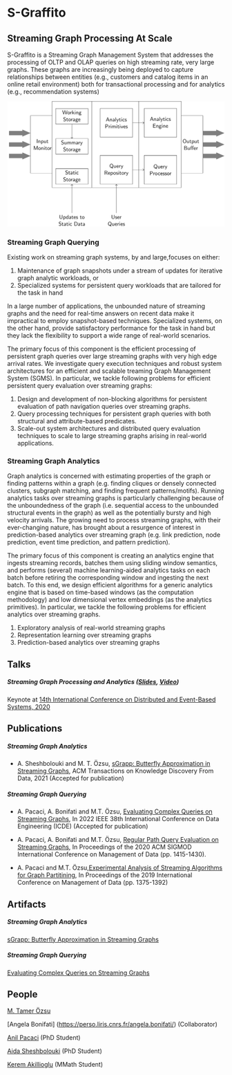 # S-Graffito
## Streaming Graph Processing At Scale

S-Graffito is a Streaming Graph Management System that addresses the processing of OLTP and OLAP queries on high streaming rate, very large graphs. These graphs are increasingly being deployed to capture relationships between entities (e.g., customers and catalog items in an online retail environment) both for transactional processing and for analytics (e.g., recommendation systems)

<img src="images/s-graffito-architecture.png?raw=true"/>

### Streaming Graph Querying

Existing work on streaming graph systems, by and large,focuses on either:
 1. Maintenance of graph snapshots under a stream of updates for iterative graph analytic workloads, or
 2. Specialized systems for persistent query workloads that are tailored for the task in hand
 
In a large number of applications, the unbounded nature of streaming graphs and the need for real-time answers on recent data make it impractical to employ snapshot-based techniques.
Specialized systems, on the other hand, provide satisfactory performance for the task in hand but they lack the flexibility to support a wide range of real-world scenarios.

The primary focus of this component is the efficient processing of persistent graph queries over large streaming graphs with very high edge arrival rates.
We investigate query execution techniques and robust system architectures for an efficient and scalable treaming Graph Management System (SGMS).
In particular, we tackle following problems for efficient persistent query evaluation over streaming graphs:
 1. Design and development of non-blocking algorithms for persistent evaluation of path navigation queries over streaming graphs.
 2. Query processing techniques for persistent graph queries with both structural and attribute-based predicates.
 3. Scale-out system architectures and distributed query evaluation techniques to scale to large streaming graphs arising in real-world applications.

### Streaming Graph Analytics

 Graph analytics is concerned with estimating properties of the graph or finding patterns within a graph (e.g. finding cliques or densely connected clusters, subgraph matching, and finding frequent patterns/motifs). Running analytics tasks over streaming graphs is particularly challenging because of the unboundedness of the graph (i.e. sequential access to the unbounded structural events in the graph) as well as the potentially bursty and high velocity arrivals. The growing need to process streaming graphs, with their ever-changing nature, has brought about a resurgence of interest in prediction-based analytics over streaming graph (e.g. link prediction, node prediction, event time prediction, and pattern prediction).

The primary focus of this component is creating an analytics engine that ingests streaming records,  batches them using sliding window semantics,  and performs (several) machine learning-aided analytics tasks on each batch before retiring the corresponding window and ingesting the next batch.  To this end, we design efficient algorithms for a generic analytics engine that is based on time-based windows (as the computation methodology) and low dimensional vertex embeddings (as the analytics primitives). In particular, we tackle the following problems for efficient analytics over streaming graphs.

1. Exploratory analysis of real-world streaming graphs
2. Representation learning over streaming graphs
3. Prediction-based analytics over streaming graphs

## Talks

##### Streaming Graph Processing and Analytics ([Slides](files/streaming_graph_debs_keynote.pdf?raw=true), [Video](https://acm-org.zoom.us/rec/play/vscpde2r-Gk3TNWVtASDBPN7W461LqysgSgf__ZfyxywBSJQM1GhYrITa-O09rqfGKnBoXqR08hHShef)) 
Keynote at [14th International Conference on Distributed and Event-Based Systems, 2020](https://2020.debs.org/)

## Publications

##### Streaming Graph Analytics
* A. Sheshbolouki and M. T. Özsu, [sGrapp: Butterfly Approximation in Streaming Graphs](http://arxiv.org/abs/2101.12334), ACM Transactions on Knowledge Discovery From Data, 2021 (Accepted for publication)

##### Streaming Graph Querying
* A. Pacaci, A. Bonifati and M.T. Özsu, [Evaluating Complex Queries on Streaming Graphs](https://arxiv.org/abs/2101.12305), In 2022 IEEE 38th International Conference on Data Engineering (ICDE) (Accepted for publication)

* A. Pacaci, A. Bonifati and M.T. Özsu, [Regular Path Query Evaluation on Streaming Graphs](https://arxiv.org/abs/2004.02012), In Proceedings of the 2020 ACM SIGMOD International Conference on Management of Data (pp. 1415-1430).

* A. Pacaci and M.T. Özsu,[Experimental Analysis of Streaming Algorithms for Graph Partitining](https://dl.acm.org/authorize?N697045), In Proceedings of the 2019 International Conference on Management of Data (pp. 1375-1392)

## Artifacts

##### Streaming Graph Analytics
[sGrapp: Butterfly Approximation in Streaming Graphs]()

##### Streaming Graph Querying 
[Evaluating Complex Queries on Streaming Graphs](https://github.com/dsg-uwaterloo/s-graffito/tree/master/query-processor)

## People

[M. Tamer Özsu](https://cs.uwaterloo.ca/~tozsu/)

[Angela Bonifati] (https://perso.liris.cnrs.fr/angela.bonifati/) (Collaborator)

[Anil Pacaci](https://cs.uwaterloo.ca/~apacaci/) (PhD Student)

[Aida Sheshbolouki](https://aidasheshbolouki.com) (PhD Student)

[Kerem Akillioglu](https://keremakillioglu.github.io) (MMath Student)
